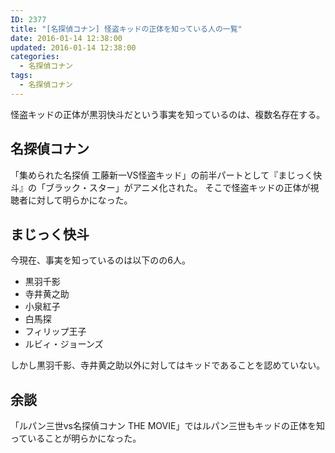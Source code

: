 ```yaml
---
ID: 2377
title: "[名探偵コナン] 怪盗キッドの正体を知っている人の一覧"
date: 2016-01-14 12:38:00
updated: 2016-01-14 12:38:00
categories:
  - 名探偵コナン
tags:
  - 名探偵コナン
---
```


怪盗キッドの正体が黒羽快斗だという事実を知っているのは、複数名存在する。

<!--more-->
<h2>名探偵コナン</h2>
「集められた名探偵 工藤新一VS怪盗キッド」の前半パートとして『まじっく快斗』の「ブラック・スター」がアニメ化された。
そこで怪盗キッドの正体が視聴者に対して明らかになった。

<h2>まじっく快斗</h2>
今現在、事実を知っているのは以下のの6人。

<ul>
  <li>黒羽千影</li>
  <li>寺井黄之助</li>
  <li>小泉紅子</li>
  <li>白馬探</li>
  <li>フィリップ王子</li>
  <li>ルビィ・ジョーンズ</li>
</ul>

しかし黒羽千影、寺井黄之助以外に対してはキッドであることを認めていない。

<h2>余談</h2>
「ルパン三世vs名探偵コナン THE MOVIE」ではルパン三世もキッドの正体を知っていることが明らかになった。
